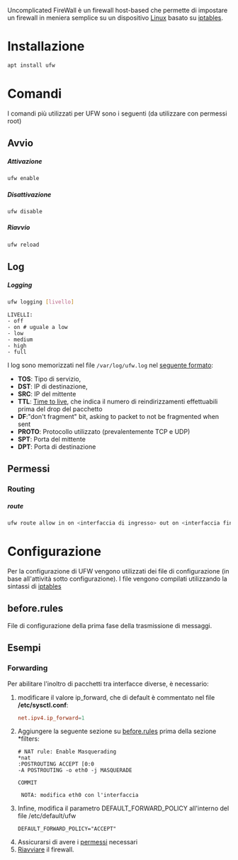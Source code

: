 Uncomplicated FireWall è un firewall host-based che permette di impostare un firewall in meniera semplice su un dispositivo [Linux](../OS/Linux) basato su [iptables](../OS/Linux#iptables).

# Installazione
```sh
apt install ufw
```

# Comandi
I comandi più utilizzati per UFW sono i seguenti (da utilizzare con permessi root)

## Avvio
##### Attivazione
```sh
ufw enable
```

##### Disattivazione
```sh
ufw disable
```

##### Riavvio
```sh
ufw reload
```

## Log
##### Logging
```sh
ufw logging [livello]
```
	LIVELLI:
	- off
	- on # uguale a low
	- low
	- medium
	- high
	- full

I log sono memorizzati nel file ```/var/log/ufw.log``` nel [seguente formato](https://askubuntu.com/questions/143371/what-do-ufws-audit-log-entries-mean):
- **TOS**: Tipo di servizio,
- **DST**: IP di destinazione,
- **SRC**: IP del mittente
- **TTL**: [Time to live](../Tecnologie/Protocolli#ICMP), che indica il numero di reindirizzamenti effettuabili prima del drop del pacchetto
- **DF**:"don't fragment" bit, asking to packet to not be fragmented when sent
- **PROTO**: Protocollo utilizzato (prevalentemente TCP e UDP)
- **SPT**: Porta del mittente
- **DPT**: Porta di destinazione

## Permessi
### Routing
##### route
```sh
ufw route allow in on <interfaccia di ingresso> out on <interfaccia finale> [from <indirizzo di partenza>] [to <dispositivo destinatario>]
```


# Configurazione
Per la configurazione di UFW vengono utilizzati dei file di configurazione (in base all'attività sotto configurazione). I file vengono compilati utilizzando la sintassi di [iptables](https://man7.org/linux/man-pages/man8/iptables.8.html)

## before.rules
File di configurazione della prima fase della trasmissione di messaggi.

## Esempi
### Forwarding
Per abilitare l'inoltro di pacchetti tra interfacce diverse, è necessario:
1. modificare il valore ip_forward, che di default è commentato nel file **/etc/sysctl.conf**:
	```/etc/sysctl.conf
	net.ipv4.ip_forward=1
	```
2. Aggiungere la seguente sezione su [before.rules](<#befor.rules>) prima della sezione \*filters:
	```/etc/ufw/before.rules
	# NAT rule: Enable Masquerading 
	*nat 
	:POSTROUTING ACCEPT [0:0
	-A POSTROUTING -o eth0 -j MASQUERADE 
	
	COMMIT
	```
		NOTA: modifica eth0 con l'interfaccia 
3. Infine, modifica il parametro DEFAULT_FORWARD_POLICY all'interno del file /etc/default/ufw
	```/etc/default/ufw
	DEFAULT_FORWARD_POLICY="ACCEPT"
	```
4. Assicurarsi di avere i [permessi](#Permessi) necessari
5. [Riavviare](#Riavvio) il firewall.
